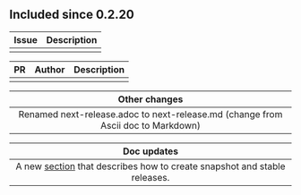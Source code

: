 
## Included since 0.2.20

| Issue        | Description  |
|:-------------|:--------------:|
|  |  |



| PR | Author | Description
|:--------|:-----------------:|:-----------------:|
|         |                   |                   |


|                                   Other changes                                  |
|:--------------------------------------------------------------------------------:|
| Renamed next-release.adoc to next-release.md (change from Ascii doc to Markdown) |

|                                                                                         Doc updates                                                                                          |
|:--------------------------------------------------------------------------------------------------------------------------------------------------------------------------------------------:|
| A new [section](https://cljdoc.org/d/polylith/clj-poly/0.3.21-SNAPSHOT/doc/developing-poly#create-a-stable-release) that describes how to create snapshot and stable releases. |
